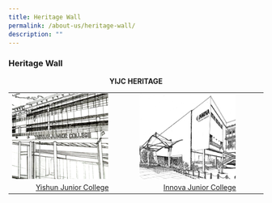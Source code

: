 ```yaml
---
title: Heritage Wall
permalink: /about-us/heritage-wall/
description: ""
---
```

### **Heritage Wall**

<center><b>YIJC HERITAGE</b></center>

<table>
	<tr>
		<td>
			<a href="/about-us/heritage-wall/yishun-jc/"><img style="width:80%" src="/images/heritagewall1.jpg"></a>
		</td>
		<td>
			<a href="/about-us/heritage-wall/innova-jc/"><img style="width:80%" src="/images/heritagewall2.jpg"></a>
		</td>
	</tr>
	<tr align="center">
		<td>
			<a href="/about-us/heritage-wall/yishun-jc/">Yishun Junior College</a>
		</td>
		<td>
			<a href="/about-us/heritage-wall/innova-jc/">Innova Junior College</a>
		</td>
	</tr>	
</table>
